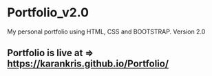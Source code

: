 # Portfolio_v2.0
My personal portfolio using HTML, CSS and BOOTSTRAP. Version 2.0

## Portfolio is live at => https://karankris.github.io/Portfolio/
